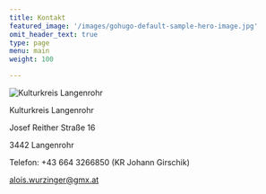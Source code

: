 ```yaml
---
title: Kontakt
featured_image: '/images/gohugo-default-sample-hero-image.jpg'
omit_header_text: true
type: page
menu: main
weight: 100

---
```



![Kulturkreis Langenrohr](/kulturkreis.jpg)

Kulturkreis Langenrohr

Josef Reither Straße 16

3442 Langenrohr

Telefon: +43 664 3266850 (KR Johann Girschik)

alois.wurzinger@gmx.at
